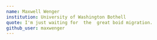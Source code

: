 ```yaml
---
name: Maxwell Wenger
institution: University of Washington Bothell
quote: I'm just waiting for  the  great boid migration.
github_user: maxwenger
---
```

